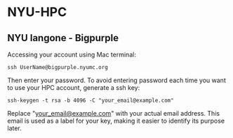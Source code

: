 # NYU-HPC

## NYU langone - Bigpurple

Accessing your account using Mac terminal:
~~~
ssh UserName@bigpurple.nyumc.org
~~~
Then enter your password. 
To avoid entering password each time you want to use your HPC account, generate a ssh key:
~~~
ssh-keygen -t rsa -b 4096 -C "your_email@example.com"
~~~
Replace "your_email@example.com" with your actual email address. This email is used as a label for your key, making it easier to identify its purpose later.

